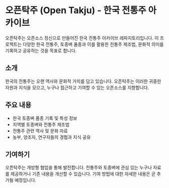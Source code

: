 # 오픈탁주 (Open Takju) - 한국 전통주 아카이브

오픈탁주는 오픈소스 정신으로 만들어진 한국 전통주 아카이브 레파지토리입니다. 이 프로젝트는 다양한 한국 전통주, 토종벼 품종과 이를 활용한 전통주 제조법, 문화적 의미를 기록하고 공유하는 것을 목표로 합니다.

## 소개

한국의 전통주는 오랜 역사와 문화적 가치를 담고 있습니다. 오픈탁주는 이러한 귀중한 자원과 지식을 모으고, 누구나 접근하고 기여할 수 있는 오픈소스를 지향합니다.

## 주요 내용

- 한국 토종벼 품종 기록 및 특성 정보
- 지역별 토종벼와 전통주 제조법
- 전통주 관련 역사 및 문화 자료
- 농부, 양조자, 연구자들의 경험과 지식 공유

## 기여하기

오픈탁주는 개방형 협업을 통해 발전합니다. 전통주와 토종벼에 관심 있는 누구나 자료를 제공하거나 기존 내용을 개선할 수 있습니다. 기여 방법에 대한 자세한 내용은 곧 추가될 예정입니다.
